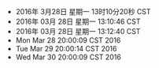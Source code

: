 - 2016年 3月28日 星期一 13时10分20秒 CST
- 2016年 03月 28日 星期一 13:10:46 CST
- 2016年 03月 28日 星期一 13:12:40 CST
- Mon Mar 28 20:00:09 CST 2016
- Tue Mar 29 20:00:14 CST 2016
- Wed Mar 30 20:00:09 CST 2016
